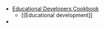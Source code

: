 - [Educational Developers Cookbook](https://edudev-cookbook.info.yorku.ca/)
	- [[Educational development]]
-